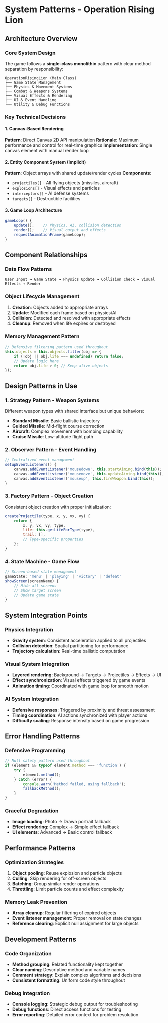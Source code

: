 # System Patterns - Operation Rising Lion

## Architecture Overview

### Core System Design
The game follows a **single-class monolithic** pattern with clear method separation by responsibility:

```
OperationRisingLion (Main Class)
├── Game State Management
├── Physics & Movement Systems  
├── Combat & Weapons Systems
├── Visual Effects & Rendering
├── UI & Event Handling
└── Utility & Debug Functions
```

### Key Technical Decisions

#### 1. Canvas-Based Rendering
**Pattern**: Direct Canvas 2D API manipulation
**Rationale**: Maximum performance and control for real-time graphics
**Implementation**: Single canvas element with manual render loop

#### 2. Entity Component System (Implicit)
**Pattern**: Object arrays with shared update/render cycles
**Components**:
- `projectiles[]` - All flying objects (missiles, aircraft)
- `explosions[]` - Visual effects and particles
- `interceptors[]` - AI defense systems
- `targets[]` - Destructible facilities

#### 3. Game Loop Architecture
```javascript
gameLoop() {
    update();    // Physics, AI, collision detection
    render();    // Visual output and effects
    requestAnimationFrame(gameLoop);
}
```

## Component Relationships

### Data Flow Patterns
```
User Input → Game State → Physics Update → Collision Check → Visual Effects → Render
```

### Object Lifecycle Management
1. **Creation**: Objects added to appropriate arrays
2. **Update**: Modified each frame based on physics/AI
3. **Collision**: Detected and resolved with appropriate effects
4. **Cleanup**: Removed when life expires or destroyed

### Memory Management Pattern
```javascript
// Defensive filtering pattern used throughout
this.objects = this.objects.filter(obj => {
    if (!obj || obj.life === undefined) return false;
    // Update logic here
    return obj.life > 0; // Keep alive objects
});
```

## Design Patterns in Use

### 1. Strategy Pattern - Weapon Systems
Different weapon types with shared interface but unique behaviors:
- **Standard Missile**: Basic ballistic trajectory
- **Guided Missile**: Mid-flight course correction
- **Aircraft**: Complex movement with bombing capability
- **Cruise Missile**: Low-altitude flight path

### 2. Observer Pattern - Event Handling
```javascript
// Centralized event management
setupEventListeners() {
    canvas.addEventListener('mousedown', this.startAiming.bind(this));
    canvas.addEventListener('mousemove', this.updateAiming.bind(this));
    canvas.addEventListener('mouseup', this.fireWeapon.bind(this));
}
```

### 3. Factory Pattern - Object Creation
Consistent object creation with proper initialization:
```javascript
createProjectile(type, x, y, vx, vy) {
    return {
        x, y, vx, vy, type,
        life: this.getLifeForType(type),
        trail: [],
        // Type-specific properties
    };
}
```

### 4. State Machine - Game Flow
```javascript
// Screen-based state management
gameState: 'menu' | 'playing' | 'victory' | 'defeat'
showScreen(screenName) {
    // Hide all screens
    // Show target screen
    // Update game state
}
```

## System Integration Points

### Physics Integration
- **Gravity system**: Consistent acceleration applied to all projectiles
- **Collision detection**: Spatial partitioning for performance
- **Trajectory calculation**: Real-time ballistic computation

### Visual System Integration
- **Layered rendering**: Background → Targets → Projectiles → Effects → UI
- **Effect synchronization**: Visual effects triggered by game events
- **Animation timing**: Coordinated with game loop for smooth motion

### AI System Integration
- **Defensive responses**: Triggered by proximity and threat assessment
- **Timing coordination**: AI actions synchronized with player actions
- **Difficulty scaling**: Response intensity based on game progression

## Error Handling Patterns

### Defensive Programming
```javascript
// Null safety pattern used throughout
if (element && typeof element.method === 'function') {
    try {
        element.method();
    } catch (error) {
        console.warn('Method failed, using fallback');
        fallbackMethod();
    }
}
```

### Graceful Degradation
- **Image loading**: Photo → Drawn portrait fallback
- **Effect rendering**: Complex → Simple effect fallback
- **UI elements**: Advanced → Basic control fallback

## Performance Patterns

### Optimization Strategies
1. **Object pooling**: Reuse explosion and particle objects
2. **Culling**: Skip rendering for off-screen objects
3. **Batching**: Group similar render operations
4. **Throttling**: Limit particle counts and effect complexity

### Memory Leak Prevention
- **Array cleanup**: Regular filtering of expired objects
- **Event listener management**: Proper removal on state changes
- **Reference clearing**: Explicit null assignment for large objects

## Development Patterns

### Code Organization
- **Method grouping**: Related functionality kept together
- **Clear naming**: Descriptive method and variable names
- **Comment strategy**: Explain complex algorithms and decisions
- **Consistent formatting**: Uniform code style throughout

### Debug Integration
- **Console logging**: Strategic debug output for troubleshooting
- **Debug functions**: Direct access functions for testing
- **Error reporting**: Detailed error context for problem resolution
